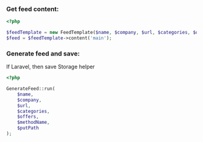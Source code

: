 ### Get feed content:
```php
<?php

$feedTemplate = new FeedTemplate($name, $company, $url, $categories, $offers);
$feed = $feedTemplate->content('main');

```

### Generate feed and save:
If Laravel, then save Storage helper
```php
<?php

GenerateFeed::run(
    $name,
    $company,
    $url,
    $categories,
    $offers,
    $methodName,
    $putPath
);

```

